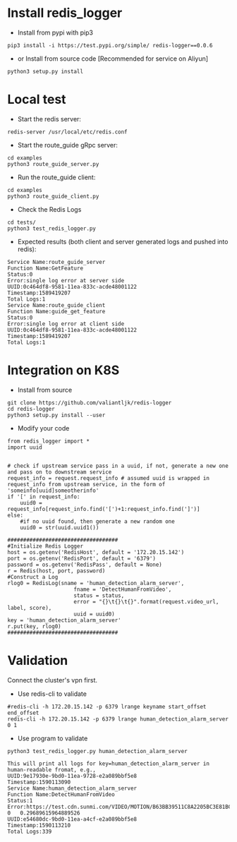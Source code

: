 # Install redis_logger
* Install from pypi with pip3
```
pip3 install -i https://test.pypi.org/simple/ redis-logger==0.0.6
```

* or Install from source code [Recommended for service on Aliyun]
```
python3 setup.py install 
```

# Local test
* Start the redis server:
```
redis-server /usr/local/etc/redis.conf
```
* Start the route_guide gRpc server:
```
cd examples
python3 route_guide_server.py
```
* Run the route_guide client:
```
cd examples
python3 route_guide_client.py
```
* Check the Redis Logs
```
cd tests/
python3 test_redis_logger.py
```
* Expected results (both client and server generated logs and pushed into redis):
```
Service Name:route_guide_server
Function Name:GetFeature
Status:0
Error:single log error at server side
UUID:0c464df8-9581-11ea-833c-acde48001122
Timestamp:1589419207
Total Logs:1
Service Name:route_guide_client
Function Name:guide_get_feature
Status:0
Error:single log error at client side
UUID:0c464df8-9581-11ea-833c-acde48001122
Timestamp:1589419207
Total Logs:1
```

# Integration on K8S
* Install from source
```
git clone https://github.com/valiantljk/redis-logger
cd redis-logger
python3 setup.py install --user
```
* Modify your code
```
from redis_logger import * 
import uuid 


# check if upstream service pass in a uuid, if not, generate a new one and pass on to downstream service
request_info = request.request_info # assumed uuid is wrapped in request_info from upstream service, in the form of 'someinfo[uuid]someotherinfo'
if '[' in request_info:
    uuid0 = request_info[request_info.find('[')+1:request_info.find(']')]
else:
    #if no uuid found, then generate a new random one 
    uuid0 = str(uuid.uuid1())

###################################
#Initialize Redis Logger
host = os.getenv('RedisHost', default = '172.20.15.142')
port = os.getenv('RedisPort', default = '6379')
password = os.getenv('RedisPass', default = None)
r = Redis(host, port, password)
#Construct a Log
rlog0 = RedisLog(sname = 'human_detection_alarm_server', 
                     fname = 'DetectHumanFromVideo',
                     status = status,
                     error = "{}\t{}\t{}".format(request.video_url, label, score),
                     uuid = uuid0)
key = 'human_detection_alarm_server'
r.put(key, rlog0)
###################################

```

# Validation
Connect the cluster's vpn first.
* Use redis-cli to validate
```
#redis-cli -h 172.20.15.142 -p 6379 lrange keyname start_offset end_offset
redis-cli -h 172.20.15.142 -p 6379 lrange human_detection_alarm_server 0 1
```
* Use program to validate
```
python3 test_redis_logger.py human_detection_alarm_server 
```
```
This will print all logs for key=human_detection_alarm_server in human-readable fromat, e.g., 
UUID:9e17930e-9bd0-11ea-9728-e2a089bbf5e8
Timestamp:1590113090
Service Name:human_detection_alarm_server
Function Name:DetectHumanFromVideo
Status:1
Error:https://test.cdn.sunmi.com/VIDEO/MOTION/B63BB39511C8A2205BC3E81BC45CE84C	0	0.29689615964889526
UUID:e54680dc-9bd0-11ea-a4cf-e2a089bbf5e8
Timestamp:1590113210
Total Logs:339
```
